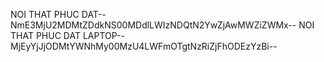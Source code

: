 NOI THAT PHUC DAT--NmE3MjU2MDMtZDdkNS00MDdlLWIzNDQtN2YwZjAwMWZiZWMx--
NOI THAT PHUC DAT LAPTOP--MjEyYjJjODMtYWNhMy00MzU4LWFmOTgtNzRiZjFhODEzYzBi--

